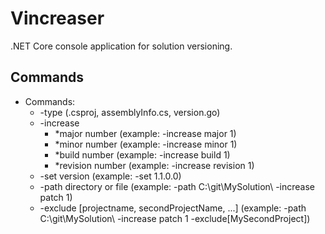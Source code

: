 # Vincreaser
.NET Core console application for solution versioning. 

## Commands
* Commands: 
	* 	-type (.csproj, assemblyInfo.cs, version.go)
	*   -increase
		* *major number (example: -increase major 1)
		* *minor number (example: -increase minor 1)
		* *build number (example: -increase build 1)
		* *revision number (example: -increase revision 1)
	*	-set version (example: -set 1.1.0.0)
	*   -path directory or file (example: -path C:\\git\MySolution\ -increase patch 1)
	*   -exclude [projectname, secondProjectName, ...] (example: -path C:\\git\MySolution\ -increase patch 1 -exclude[MySecondProject])